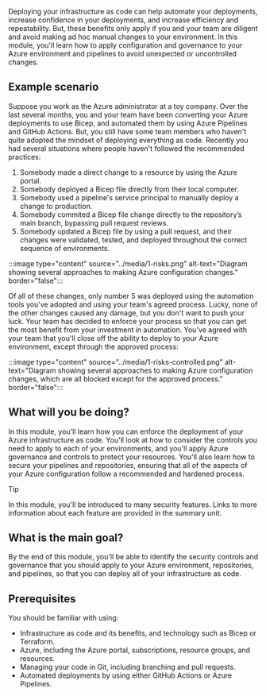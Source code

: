 Deploying your infrastructure as code can help automate your deployments, increase confidence in your deployments, and increase efficiency and repeatability. But, these benefits only apply if you and your team are diligent and avoid making ad hoc manual changes to your environment. In this module, you'll learn how to apply configuration and governance to your Azure environment and pipelines to avoid unexpected or uncontrolled changes.

## Example scenario

Suppose you work as the Azure administrator at a toy company. Over the last several months, you and your team have been converting your Azure deployments to use Bicep, and automated them by using Azure Pipelines and GitHub Actions. But, you still have some team members who haven't quite adopted the mindset of deploying everything as code. Recently you had several situations where people haven't followed the recommended practices:

1. Somebody made a direct change to a resource by using the Azure portal.
1. Somebody deployed a Bicep file directly from their local computer.
1. Somebody used a pipeline's service principal to manually deploy a change to production.
1. Somebody commited a Bicep file change directly to the repository’s main branch, bypassing pull request reviews.
1. Somebody updated a Bicep file by using a pull request, and their changes were validated, tested, and deployed throughout the correct sequence of environments.

:::image type="content" source="../media/1-risks.png" alt-text="Diagram showing several approaches to making Azure configuration changes." border="false":::

Of all of these changes, only number 5 was deployed using the automation tools you've adopted and using your team's agreed process. Lucky, none of the other changes caused any damage, but you don't want to push your luck. Your team has decided to enforce your process so that you can get the most benefit from your investment in automation. You've agreed with your team that you'll close off the ability to deploy to your Azure environment, except through the approved process:

:::image type="content" source="../media/1-risks-controlled.png" alt-text="Diagram showing several approaches to making Azure configuration changes, which are all blocked except for the approved process." border="false":::

## What will you be doing?

In this module, you'll learn how you can enforce the deployment of your Azure infrastructure as code. You'll look at how to consider the controls you need to apply to each of your environments, and you'll apply Azure governance and controls to protect your resources. You'll also learn how to secure your pipelines and repositories, ensuring that all of the aspects of your Azure configuration follow a recommended and hardened process.

> [!TIP]
> In this module, you'll be introduced to many security features. Links to more information about each feature are provided in the summary unit.

## What is the main goal?

By the end of this module, you'll be able to identify the security controls and governance that you should apply to your Azure environment, repositories, and pipelines, so that you can deploy all of your infrastructure as code.

## Prerequisites

You should be familiar with using:

- Infrastructure as code and its benefits, and technology such as Bicep or Terraform.
- Azure, including the Azure portal, subscriptions, resource groups, and resources.
- Managing your code in Git, including branching and pull requests.
- Automated deployments by using either GitHub Actions or Azure Pipelines.
